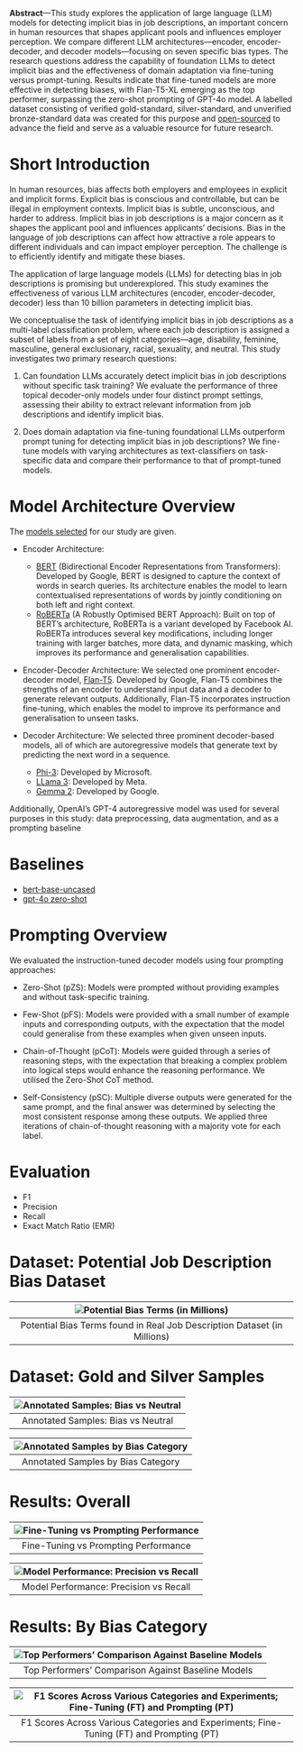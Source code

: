 **Abstract**—This study explores the application of large language (LLM) models for detecting implicit bias in job descriptions, an important concern in human resources that shapes applicant pools and influences employer perception.
We compare different LLM architectures—encoder, encoder-decoder, and decoder models—focusing on seven specific bias types. 
The research questions address the capability of foundation LLMs to detect implicit bias and the effectiveness of domain adaptation via fine-tuning versus prompt-tuning.
Results indicate that fine-tuned models are more effective in detecting biases, with Flan-T5-XL emerging as the top performer, surpassing the zero-shot prompting of GPT-4o model.
A labelled dataset consisting of verified gold-standard, silver-standard, and unverified bronze-standard data was created for this purpose and [open-sourced](https://huggingface.co/datasets/2024-mcm-everitt-ryan/benchmark) to advance the field and serve as a valuable resource for future research.

# Short Introduction
In human resources, bias affects both employers and employees in explicit and implicit forms. Explicit bias is
conscious and controllable, but can be illegal in employment
contexts. Implicit bias is subtle, unconscious, and harder to
address. Implicit bias in job descriptions is a major
concern as it shapes the applicant pool and influences applicants’ decisions. Bias in the language of job descriptions can
affect how attractive a role appears to different individuals and
can impact employer perception. The challenge is to efficiently
identify and mitigate these biases.


The application of large language models (LLMs) for detecting bias in job descriptions is promising but underexplored.
This study examines the effectiveness of various LLM architectures (encoder, encoder-decoder, decoder) less than 10 billion parameters in detecting implicit
bias.


We conceptualise the task of identifying implicit bias in
job descriptions as a multi-label classification problem, where
each job description is assigned a subset of labels from a
set of eight categories—age, disability, feminine, masculine,
general exclusionary, racial, sexuality, and neutral. This study
investigates two primary research questions:

1) Can foundation LLMs accurately detect implicit bias in
job descriptions without specific task training? We evaluate the performance of three topical decoder-only models
under four distinct prompt settings, assessing their ability
to extract relevant information from job descriptions and
identify implicit bias.

2) Does domain adaptation via fine-tuning foundational
LLMs outperform prompt tuning for detecting implicit
bias in job descriptions? We fine-tune models with varying architectures as text-classifiers on task-specific data
and compare their performance to that of prompt-tuned
models.

# Model Architecture Overview


The [models selected](https://huggingface.co/2024-mcm-everitt-ryan) for our study are given.

- Encoder Architecture:
  - [BERT](https://huggingface.co/collections/google/bert-release-64ff5e7a4be99045d1896dbc) (Bidirectional Encoder Representations from
Transformers): Developed by Google, BERT is designed
to capture the context of words in search queries. Its
architecture enables the model to learn contextualised
representations of words by jointly conditioning on both
left and right context.
  - [RoBERTa](https://huggingface.co/docs/transformers/en/model_doc/roberta) (A Robustly Optimised BERT Approach):
Built on top of BERT’s architecture, RoBERTa is a
variant developed by Facebook AI. RoBERTa introduces
several key modifications, including longer training with
larger batches, more data, and dynamic masking, which
improves its performance and generalisation capabilities.

- Encoder-Decoder Architecture: We selected one prominent encoder-decoder model, [Flan-T5](https://huggingface.co/collections/google/flan-t5-release-65005c39e3201fff885e22fb). Developed by Google,
Flan-T5 combines the strengths of an encoder to understand
input data and a decoder to generate relevant outputs. Additionally, Flan-T5 incorporates instruction fine-tuning, which
enables the model to improve its performance and generalisation to unseen tasks.

- Decoder Architecture: We selected three prominent
decoder-based models, all of which are autoregressive models
that generate text by predicting the next word in a sequence.
  - [Phi-3](https://huggingface.co/collections/microsoft/phi-3-6626e15e9585a200d2d761e3): Developed by Microsoft.
  - [LLama 3](https://huggingface.co/collections/meta-llama/meta-llama-3-66214712577ca38149ebb2b6): Developed by Meta.
  - [Gemma 2](https://huggingface.co/collections/google/gemma-2-release-667d6600fd5220e7b967f315): Developed by Google.

Additionally, OpenAI’s GPT-4 autoregressive model was
used for several purposes in this study: data preprocessing,
data augmentation, and as a prompting baseline

# Baselines
- [bert-base-uncased](https://huggingface.co/google-bert/bert-base-uncased)
- [gpt-4o zero-shot](https://platform.openai.com/docs/models/gpt-4o)

# Prompting Overview
We evaluated the instruction-tuned decoder
models using four prompting approaches:

- Zero-Shot (pZS): Models were prompted without providing examples and without task-specific training.

- Few-Shot (pFS): Models were provided with a small
number of example inputs and corresponding outputs,
with the expectation that the model could generalise from
these examples when given unseen inputs.

- Chain-of-Thought (pCoT): Models were guided through
a series of reasoning steps, with the expectation that
breaking a complex problem into logical steps would
enhance the reasoning performance. We utilised the
Zero-Shot CoT method.

- Self-Consistency (pSC): Multiple diverse outputs were
generated for the same prompt, and the final answer
was determined by selecting the most consistent response
among these outputs. We applied three iterations of
chain-of-thought reasoning with a majority vote for each
label.

# Evaluation
- F1
- Precision
- Recall
- Exact Match Ratio (EMR)

# Dataset: Potential Job Description Bias Dataset

|![Potential Bias Terms (in Millions)](https://huggingface.co/spaces/2024-mcm-everitt-ryan/README/resolve/main/03_potential-terms.png)|
|:--:|
|Potential Bias Terms found in Real Job Description Dataset (in Millions)|

# Dataset: Gold and Silver Samples

|![Annotated Samples: Bias vs Neutral](https://huggingface.co/spaces/2024-mcm-everitt-ryan/README/resolve/main/03_bias-vs-neutral.png)|
|:--:|
|Annotated Samples: Bias vs Neutral|


|![Annotated Samples by Bias Category](https://huggingface.co/spaces/2024-mcm-everitt-ryan/README/resolve/main/03_verified-real-vs-synthetics.png)|
|:--:|
|Annotated Samples by Bias Category|


# Results: Overall


|![Fine-Tuning vs Prompting Performance](https://huggingface.co/spaces/2024-mcm-everitt-ryan/README/resolve/main/05_ft_vs_prompt.png)|
|:--:|
|Fine-Tuning vs Prompting Performance|

|![Model Performance: Precision vs Recall](https://huggingface.co/spaces/2024-mcm-everitt-ryan/README/resolve/main/05_recall-vs-precision.png)|
|:--:|
|Model Performance: Precision vs Recall|




# Results: By Bias Category

|![Top Performers’ Comparison Against Baseline Models](https://huggingface.co/spaces/2024-mcm-everitt-ryan/README/resolve/main/05_labels-radar-chart.png)|
|:--:|
|Top Performers’ Comparison Against Baseline Models|



|![F1 Scores Across Various Categories and Experiments; Fine-Tuning (FT) and Prompting (PT)](https://huggingface.co/spaces/2024-mcm-everitt-ryan/README/resolve/main/08_label-boxplots.png)|
|:--:|
|F1 Scores Across Various Categories and Experiments; Fine-Tuning (FT) and Prompting (PT)|
